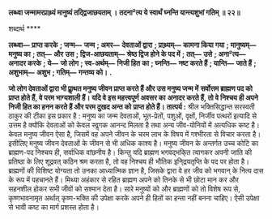 **लब्ध्वा जन्मामरप्राथ्र्यं मानुष्यं तद्द्विजाछयताम् ।** **तदना²त्य ये स्वार्थं घ्नन्ति यान्त्यशुभां गतिम् ॥ २२॥** 

शब्दार्थ **** 

**लब्ध्वा—** **प्राप्त करके** **; जन्म—** **जन्म** **; अमर—** **देवताओं द्वारा** **; प्राथ्र्यम्—** **कामना किया गया** **; मानुष्यम्—** **मनुष्य का** **; तत्—** **और** **उस** **; द्विज-आछयताम्—** **श्रेष्ठ द्विज होने के पद में** **; तत्—** **उसे** **; अना²त्य—** **अनादर करके** **; ये—** **जो लोग** **; स्व-अर्थम्—** **निजी हित** **का** **; घ्नन्ति—** **नष्ट करते हैं** **; यान्ति—** **जाते हैं** **; अशुभाम्—** **अशुभ** **; गतिम्—** **गन्तव्य को।** **.** 

**जो लोग देवताओं द्वारा भी प्राॢथत मनुष्य जीवन प्राप्त करते हैं और उस मनुष्य जन्म में** **सर्वोत्तम ब्राह्मण पद को प्राप्त होते हैं, वे परम भाग्यशाली हैं। यदि वे इस महत्त्वपूर्ण अवसर का** **अनादर करते हैं, तो वे निश्चय ही अपने निजी हित का हनन करते हैं और परम दुखद अन्त को** **प्राप्त होते हैं।** **तात्पर्य :** श्रील भक्तिसिद्धान्त सरस्वती ठाकुर की टीका इस प्रकार है : मनुष्य का जन्म देवताओं, भूत-प्रेतों, पशुओं, वृक्षों, निर्जीव पत्थरों इत्यादि से उत्तम है क्योंकि देवताओं को केवल स्वॢगक आनन्द मिलता है तथा अन्य जीव-योनियों में अत्यधिक कष्ट है। केवल मनुष्य जीवन ऐसा है, जिसमें वह अपने जीवन के चरम लाभ के विषय में गश्भीरता से विचार करता है। इसीलिए मनुष्य जीवन देवताओं के जीवन से भी अधिक काश्य है। मनुष्य जीवन के अन्तर्गत उच्च कोटि का ब्राह्मण-पद निश्चय ही, सर्वाधिक वांछनीय है। किन्तु यदि ब्राह्मण भगवद्भकि्त त्यागकर अपनी जाति की प्रतिष्ठा के लिए शूद्रवत् कठिन श्रम करता है, तो वह निश्चय ही भौतिक इनि्द्रयतृप्ति के पद पर होता है। ब्राह्मणों की विशिष्ट योग्यता तो उनका आध्यात्मिक ज्ञान है, जिसके द्वारा वे हर जीव को भगवान् के नित्य दास के रूप में पहचानते हैं। मिथ्या अहंकार से रहित ब्राह्मण अपने को तिनके से भी छोटा मान कर और सहनशील होकर सभी जीवों को सश्मान देता है। सारे मनुष्यों को और ब्राह्मणों को तो विशेष रूप से, कृष्णभावनामृत अर्थात् कृष्ण-भक्ति की उपेक्षा करके अपने ही हितों का हन्ता नहीं बनना चाहिए। ऐसी उपेक्षा से भावी कष्ट का मार्ग प्रशस्त होता है।  